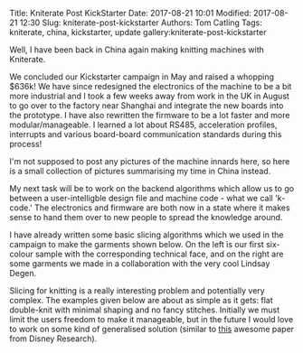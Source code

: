Title: Kniterate Post KickStarter
Date: 2017-08-21 10:01
Modified: 2017-08-21 12:30
Slug: kniterate-post-kickstarter
Authors: Tom Catling
Tags: kniterate, china, kickstarter, update
gallery:kniterate-post-kickstarter

Well, I have been back in China again making knitting machines with Kniterate.

We concluded our Kickstarter campaign in May and raised a whopping $636k! We have since redesigned the electronics of the machine to be a bit more industrial and I took a few weeks away from work in the UK in August to go over to the factory near Shanghai and integrate the new boards into the prototype. I have also rewritten the firmware to be a lot faster and more modular/manageable. I learned a lot about RS485, acceleration profiles, interrupts and various board-board communication standards during this process!

I'm not supposed to post any pictures of the machine innards here, so here is a small collection of pictures summarising my time in China instead. 

My next task will be to work on the backend algorithms which allow us to go between a user-intelligble design file and machine code - what we call 'k-code.' The electronics and firmware are both now in a state where it makes sense to hand them over to new people to spread the knowledge around. 

I have already written some basic slicing algorithms which we used in the campaign to make the garments shown below. On the left is our first six-colour sample with the corresponding technical face, and on the right are some garments we made in a collaboration with the very cool Lindsay Degen.

Slicing for knitting is a really interesting problem and potentially very complex. The examples given below are about as simple as it gets: flat double-knit with minimal shaping and no fancy stitches. Initially we must limit the users freedom to make it manageable, but in the future I would love to work on some kind of generalised solution (similar to [this](https://www.disneyresearch.com/publication/machine-knitting-compiler/) awesome paper from Disney Research).
